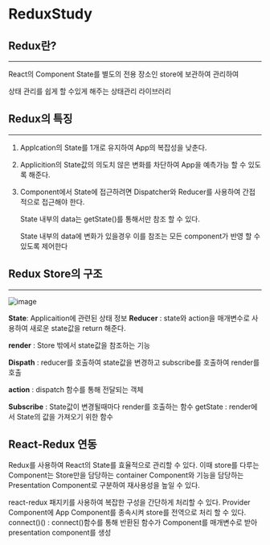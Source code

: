 # ReduxStudy
## Redux란?

---

React의 Component State를 별도의 전용 장소인 store에 보관하여 관리하여 

상태 관리를 쉽게 할 수있게 해주는 상태관리 라이브러리

## Redux의 특징

---

1. Applcation의 State를 1개로 유지하여 App의 복잡성을 낮춘다.
2. Applicition의 State값의 의도치 않은 변화를 차단하여 App을 예측가능 할 수 있도록 해준다.
3. Component에서 State에 접근하려면 Dispatcher와 Reducer를 사용하여 간접적으로 접근해야 한다.

    State 내부의 data는 getState()를 통해서만 참조 할 수 있다.

    State 내부의 data에 변화가 있을경우 이를 참조는 모든 component가 반영 할 수 있도록 제어한다

## Redux Store의 구조

---
![image](https://user-images.githubusercontent.com/71309053/116190050-e83fde00-a764-11eb-911a-bdf46b768238.png)

**State**: Applicaition에 관련된 상태 정보
**Reducer** : state와 action을 매개변수로 사용하여 새로운 state값을 return 해준다. 

**render** : Store 밖에서 state값을 참조하는 기능 

**Dispath** : reducer를 호출하여 state값을 변경하고 subscribe를 호출하여 render를 호출 

**action** : dispatch 함수를 통해 전달되는 객체 

**Subscribe** : State값이 변경될때마다 render를 호출하는 함수 getState : render에서 State의 값을 가져오기 위한 함수

## React-Redux 연동
Redux를 사용하여 React의 State를 효율적으로 관리할 수 있다.
이때 store를 다루는 Component는 Store만을 담당하는 container Component와 기능을 담당하는 Presentation Component로 구분하여 재사용성을 높일 수 있다.

react-redux 패지키를 사용하여 복잡한 구성을 간단하게 처리할 수 있다.
Provider Component에 App Component를 종속시켜 store를 전역으로 처리 할 수 있다.
connect()() : connect()함수를 통해 반환된 함수가 Component를 매개변수로 받아 presentation component를 생성